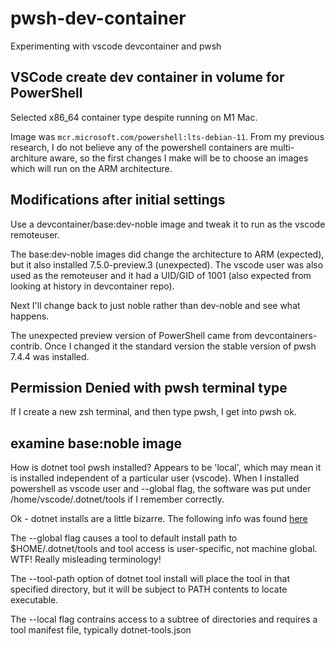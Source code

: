 # pwsh-dev-container
Experimenting with vscode devcontainer and pwsh

## VSCode create dev container in volume for PowerShell

Selected x86_64 container type despite running on M1 Mac.

Image was `mcr.microsoft.com/powershell:lts-debian-11`. From my previous research, I do not believe any of the powershell containers are multi-architure aware, so the first changes I make will be to choose an images which will run on the ARM architecture.

## Modifications after initial settings

Use a devcontainer/base:dev-noble image and tweak it to run as the vscode remoteuser.

The base:dev-noble images did change the architecture to ARM (expected), but it also installed  7.5.0-preview.3 (unexpected). The vscode user was also used as the remoteuser and it had a UID/GID of 1001 (also expected from looking at history in devcontainer repo).

Next I'll change back to just noble rather than dev-noble and see what happens.

The unexpected preview version of PowerShell came from devcontainers-contrib. Once I changed it the standard version the stable version of pwsh 7.4.4 was installed.

## Permission Denied with pwsh terminal type

If I create a new zsh terminal, and then type pwsh, I get into pwsh ok.

## examine base:noble image

How is dotnet tool pwsh installed? Appears to be 'local', which may mean it is installed independent of a particular user (vscode). When I installed powershell as vscode user and --global flag, the software was put under /home/vscode/.dotnet/tools if I remember correctly.

Ok - dotnet installs are a little bizarre. The following info was found [here](https://learn.microsoft.com/en-us/dotnet/core/tools/global-tools)

The --global flag causes a tool to default install path to $HOME/.dotnet/tools and tool access is user-specific, not machine global. WTF! Really misleading terminology!

The --tool-path <path> option of dotnet tool install will place the tool in that specified directory, but it will be subject to PATH contents to locate executable.

The --local flag contrains access to a subtree of directories and requires a tool manifest file, typically dotnet-tools.json
